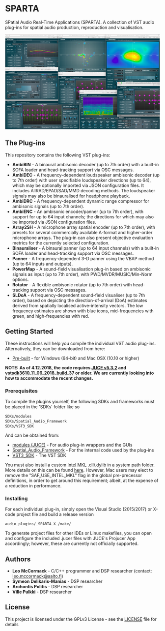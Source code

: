 # SPARTA

SPatial Audio Real-Time Applications (SPARTA). A collection of VST audio plug-ins for spatial audio production, reproduction and visualisation.

![](sparta_screenshot.png)

## The Plug-ins

This repository contains the following VST plug-ins:
* **AmbiBIN** - A binaural ambisonic decoder (up to 7th order) with a built-in SOFA loader and head-tracking support via OSC messages.
* **AmbiDEC** - A frequency-dependent loudspeaker ambisonic decoder (up to 7th order) with user specifiable loudspeaker directions (up to 64), which may be optionally imported via JSON configuration files. It includes AllRAD/EPAD/SAD/MMD decoding methods. The loudspeaker signals may also be binauralised for headphone playback.
* **AmbiDRC** - A frequency-dependent dynamic range compressor for ambisonic signals (up to 7th order). 
* **AmbiENC** - An ambisonic encoder/panner (up to 7th order), with support for up to 64 input channels; the directions for which may also be imported via JSON configuration files. 
* **Array2SH** - A microphone array spatial encoder (up to 7th order), with presets for several commercially available A-format and higher-order microphone arrays. The plug-in can also present objective evaluation metrics for the currently selected configuration.
* **Binauraliser** - A binaural panner (up to 64 input channels) with a built-in SOFA loader and head-tracking support via OSC messages.
* **Panner** - A frequency-dependent 3-D panner using the VBAP method (up to 64 inputs and outputs).
* **PowerMap** - A sound-field visualisation plug-in based on ambisonic signals as input (up to 7th order), with PWD/MVDR/MUSIC/Min-Norm options.
* **Rotator** - A flexible ambisonic rotator (up to 7th order) with head-tracking support via OSC messages. 
* **SLDoA** - A frequency-dependent sound-field visualiser (up to 7th order), based on depicting the direction-of-arrival (DoA) estimates derived from spatially localised active-intensity vectors. The low frequency estimates are shown with blue icons, mid-frequencies with green, and high-frequencies with red. 

## Getting Started

These instructions will help you compile the individual VST audio plug-ins. Alternatively, they can be downloaded from here:
* [Pre-built](http://research.spa.aalto.fi/projects/sparta_vsts/) - for Windows (64-bit) and Mac OSX (10.10 or higher)

**NOTE: As of 4.12.2018, the code requires [JUCE v5.3.2](https://github.com/WeAreROLI/JUCE/releases) and [vstsdk3610_11_06_2018_build_37](https://github.com/steinbergmedia/vst3sdk) or older. We are currently looking into how to accommodate the recent changes.**

### Prerequisites

To compile the plugins yourself, the following SDKs and frameworks must be placed in the 'SDKs' folder like so

```
SDKs/modules
SDKs/Spatial_Audio_Framework
SDKs/VST3_SDK
```
And can be obtained from:

* [modules (JUCE)](https://shop.juce.com/get-juce/download) - For audio plug-in wrappers and the GUIs
* [Spatial_Audio_Framework](https://github.com/leomccormack/Spatial_Audio_Framework) - For the internal code used by the plug-ins
* [VST3_SDK](https://www.steinberg.net/en/company/developers.html) - The VST SDK

You must also install a custom [Intel MKL](https://software.intel.com/en-us/articles/free-ipsxe-tools-and-libraries) .dll/.dylib in a system path folder. More details on this can be found [here](https://github.com/leomccormack/Spatial_Audio_Framework). However, Mac users may elect to remove the "SAF_USE_INTEL_MKL" flag in the global pre-precessor definitions, in order to get around this requirement; albeit, at the expense of a reduction in performance.

### Installing

For each individual plug-in, simply open the Visual Studio (2015/2017) or X-code project file and build a release version

```
audio_plugins/_SPARTA_X_/make/
```

To generate project files for other IDEs or Linux makefiles, you can open and configure the included .jucer files with JUCE's Projucer App accordingly; however, these are currently not officially supported. 

## Authors

* **Leo McCormack** - C/C++ programmer and DSP researcher (contact: leo.mccormack@aalto.fi)
* **Symeon Delikaris-Manias** - DSP researcher
* **Archontis Politis** -  DSP researcher
* **Ville Pulkki** - DSP researcher


## License

This project is licensed under the GPLv3 License - see the [LICENSE](LICENSE) file for details



